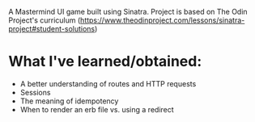 A Mastermind UI game built using Sinatra. Project is based on The 
Odin Project's curriculum (https://www.theodinproject.com/lessons/sinatra-project#student-solutions)	

# What I've learned/obtained:
- A better understanding of routes and HTTP requests
- Sessions
- The meaning of idempotency
- When to render an erb file vs. using a redirect